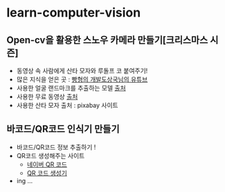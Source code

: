 # learn-computer-vision

## Open-cv을 활용한 스노우 카메라 만들기[크리스마스 시즌]
   - 동영상 속 사람에게 산타 모자와 루돌프 코 붙여주기!
   - 많은 지식을 얻은 곳 : [빵형의 개발도상국님의 유튜브](https://www.youtube.com/watch?v=tpWVyJqehG4&list=PL-xmlFOn6TUKlxlh3PIuAzHkJakFlcDvY&index=15)
   - 사용한 얼굴 랜드마크를 추출하는 모델 [출처](https://github.com/davisking/dlib-models/blob/master/shape_predictor_68_face_landmarks.dat.bz2)
   - 사용한 무료 동영상 [출처](https://www.pexels.com/search/videos/faces/)
   - 사용한 산타 모자 출처 : pixabay 사이트
  
## 바코드/QR코드 인식기 만들기
   - 바코드/QR코드 정보 추출하기 !
   - QR코드 생성해주는 사이트
      - [네이버 QR 코드](https://qr.naver.com/)
      - [QR 코드 생성기](https://ko.qr-code-generator.com/)
   - ing ...
